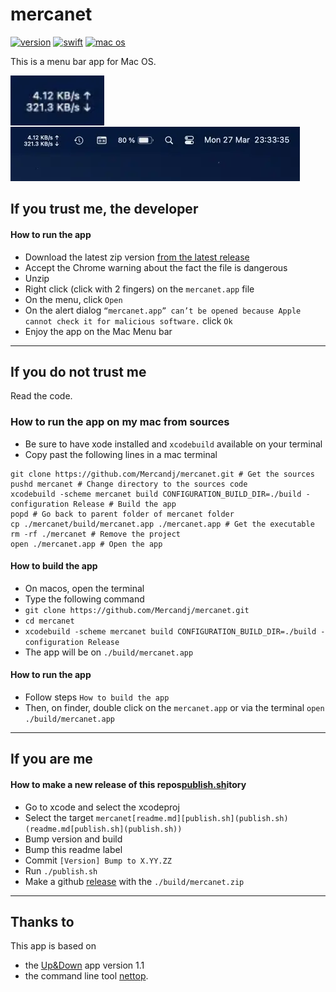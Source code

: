 # mercanet

[![version](https://img.shields.io/badge/version-1.00.00-607D8B.svg?style=flat-square&label=version)](https://github.com/Mercandj/mercanet/releases)
[![swift](https://img.shields.io/badge/swift-5-DE7240.svg?style=flat-square&label=swift)](https://www.apple.com/fr/swift/)
[![mac os](https://img.shields.io/badge/mac-13.2.1-407629.svg?style=flat-square&label=mac%20os)](https://www.apple.com/macos)

This is a menu bar app for Mac OS.

<a margin="20px 0 20px 40px" href="https://play.google.com/store/apps/details?id=com.mercandalli.android.browser">
	<img 
	    src="./screenshot/mercanet.webp" 
	    align="left"
	    width="150" />
</a>

<br /><br /><br /><br />

![mercanet_full_bar.webp](./screenshot/mercanet_full_bar.webp)

## If you trust me, the developer

#### How to run the app

- Download the latest zip
  version [from the latest release](https://github.com/Mercandj/mercanet/releases)
- Accept the Chrome warning about the fact the file is dangerous
- Unzip
- Right click (click with 2 fingers) on the `mercanet.app` file
- On the menu, click `Open`
- On the alert
  dialog `“mercanet.app” can’t be opened because Apple cannot check it for malicious software.`
  click `Ok`
- Enjoy the app on the Mac Menu bar

----

## If you do not trust me

Read the code.

### How to run the app on my mac from sources

- Be sure to have xode installed and `xcodebuild` available on your terminal
- Copy past the following lines in a mac terminal

```shell
git clone https://github.com/Mercandj/mercanet.git # Get the sources
pushd mercanet # Change directory to the sources code
xcodebuild -scheme mercanet build CONFIGURATION_BUILD_DIR=./build -configuration Release # Build the app 
popd # Go back to parent folder of mercanet folder 
cp ./mercanet/build/mercanet.app ./mercanet.app # Get the executable
rm -rf ./mercanet # Remove the project 
open ./mercanet.app # Open the app
```

#### How to build the app

- On macos, open the terminal
- Type the following command
- `git clone https://github.com/Mercandj/mercanet.git`
- `cd mercanet`
- `xcodebuild -scheme mercanet build CONFIGURATION_BUILD_DIR=./build -configuration Release`
- The app will be on `./build/mercanet.app`

#### How to run the app

- Follow steps `How to build the app`
- Then, on finder, double click on the `mercanet.app` or via the
  terminal `open ./build/mercanet.app`

----

## If you are me

#### How to make a new release of this repos[publish.sh](publish.sh)itory

- Go to xcode and select the xcodeproj
- Select the target `mercanet[readme.md][publish.sh](publish.sh)(readme.md[publish.sh](publish.sh))`
- Bump version and build
- Bump this readme label
- Commit `[Version] Bump to X.YY.ZZ`
- Run `./publish.sh`
- Make a github [release](https://github.com/Mercandj/mercanet/releases) with
  the `./build/mercanet.zip`

----

## Thanks to

This app is based on

- the [Up&Down](https://github.com/gjiazhe/Up-Down) app version 1.1
- the command line
  tool [nettop](https://developer.apple.com/legacy/library/documentation/Darwin/Reference/ManPages/man1/nettop.1.html).